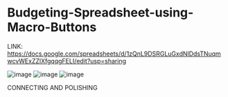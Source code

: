 # Budgeting-Spreadsheet-using-Macro-Buttons
LINK: 
https://docs.google.com/spreadsheets/d/1zQnL9DSRGLuGxdNlDdsTNuqmwcvWExZZlXfgqqgFELI/edit?usp=sharing


![image](https://github.com/user-attachments/assets/ae885bfc-cc1e-4130-8083-cae43a556e3e)
![image](https://github.com/user-attachments/assets/4dcd1457-4838-4a5e-9657-0c1cc63b0786)
![image](https://github.com/user-attachments/assets/6fcbf9e7-a3d6-418d-99a0-ffc40ca3ae6c)


CONNECTING AND POLISHING
